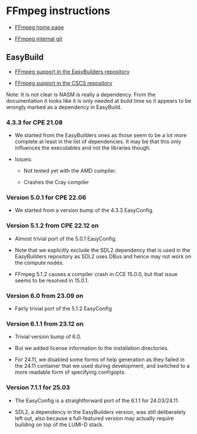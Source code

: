 # FFmpeg instructions

-   [FFmpeg home page](https://ffmpeg.org/)

-   [FFmpeg internal git](https://git.ffmpeg.org/gitweb/ffmpeg.git)


## EasyBuild

-   [FFmpeg support in the EasyBuilders repository](https://github.com/easybuilders/easybuild-easyconfigs/tree/develop/easybuild/easyconfigs/f/FFmpeg)

-   [FFmpeg support in the CSCS repository](https://github.com/eth-cscs/production/tree/master/easybuild/easyconfigs/f/FFmpeg)

Note: It is not clear is NASM is really a dependency. From the documentation it looks
like it is only needed at build time so it appears to be wrongly marked as a dependency
in EasyBuild.

### 4.3.3 for CPE 21.08

-   We started from the EasyBuilders ones as those seem to be a lot more complete
    at least in the list of dependencies. It may be that this only influences
    the executables and not the libraries though.

-   Issues:

    -   Not tested yet with the AMD compiler.

    -   Crashes the Cray compiler

### Version 5.0.1 for CPE 22.06

-   We started from a version bump of the 4.3.3 EasyConfig.


### Version 5.1.2 from CPE 22.12 on

-   Almost trivial port of the 5.0.1 EasyConfig.
  
-   Note that we explicitly exclude the SDL2 dependency that is used in the EasyBuilders
    repository as SDL2 uses DBus and hence may not work on the compute nodes.

-   FFmpeg 5.1.2 causes a compiler crash in CCE 15.0.0, but that issue seems to be
    resolved in 15.0.1.


### Version 6.0 from 23.09 on

-   Fairly trivial port of the 5.1.2 EasyConfig

  
### Version 6.1.1 from 23.12 on

-   Trivial version bump of 6.0.
  
-   But we added license information to the installation directories.

-   For 24.11, we disabled some forms of help generation as they failed in the 24.11 
    container that we used during development, and switched to a more readable form
    of specifying configopts.

    
### Version 7.1.1 for 25.03

-   The EasyConfig is a straightforward port of the 6.1.1 for 24.03/24.11.

-   SDL2, a dependency in the EasyBuilders version, was still deliberately left
    out, also because a full-featured version may actually require building on top
    of the LUMI-D stack.
